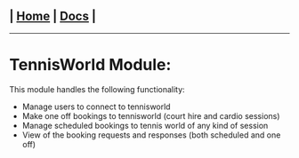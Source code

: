 | [Home](/README.md) | [Docs](/docs/README.md) |
---------------------------------------------------------------

*********************

# TennisWorld Module:

This module handles the following functionality:

* Manage users to connect to tennisworld
* Make one off bookings to tennisworld (court hire and cardio sessions)
* Manage scheduled bookings to tennis world of any kind of session
* View of the booking requests and responses (both scheduled and one off)
